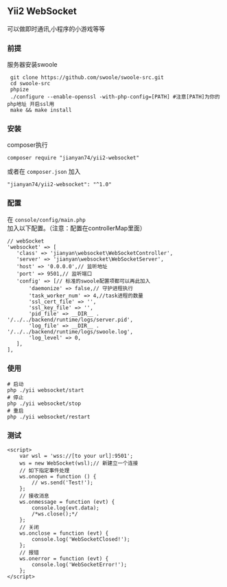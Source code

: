 ## Yii2 WebSocket

可以做即时通讯,小程序的小游戏等等

### 前提 

服务器安装swoole

```
 git clone https://github.com/swoole/swoole-src.git
 cd swoole-src
 phpize
 ./configure --enable-openssl -with-php-config=[PATH] #注意[PATH]为你的php地址 开启ssl用
 make && make install
 ```
### 安装
  
composer执行

```
composer require "jianyan74/yii2-websocket"
```

或者在 `composer.json` 加入

```
"jianyan74/yii2-websocket": "^1.0"
```
### 配置
 
 在 `console/config/main.php` 加入以下配置。（注意：配置在controllerMap里面）
 
 ```
// webSocket
'websocket' => [
    'class' => 'jianyan\websocket\WebSocketController',
    'server' => 'jianyan\websocket\WebSocketServer',
    'host' => '0.0.0.0',// 监听地址
    'port' => 9501,// 监听端口
    'config' => [// 标准的swoole配置项都可以再此加入
        'daemonize' => false,// 守护进程执行
        'task_worker_num' => 4,//task进程的数量
        'ssl_cert_file' => '',
        'ssl_key_file' => '',
        'pid_file' => __DIR__ . '/../../backend/runtime/logs/server.pid',
        'log_file' => __DIR__ . '/../../backend/runtime/logs/swoole.log',
        'log_level' => 0,
    ],
],
 ```
 
 ### 使用
 
  ```
  # 启动 
  php ./yii websocket/start
  # 停止 
  php ./yii websocket/stop
  # 重启 
  php ./yii websocket/restart
   ```
   
### 测试

```
<script>
    var wsl = 'wss://[to your url]:9501';
    ws = new WebSocket(wsl);// 新建立一个连接
    // 如下指定事件处理
    ws.onopen = function () {
        // ws.send('Test!');
    };
    // 接收消息
    ws.onmessage = function (evt) {
        console.log(evt.data);
        /*ws.close();*/
    };
    // 关闭
    ws.onclose = function (evt) {
        console.log('WebSocketClosed!');
    };
    // 报错
    ws.onerror = function (evt) {
        console.log('WebSocketError!');
    };
</script>
```